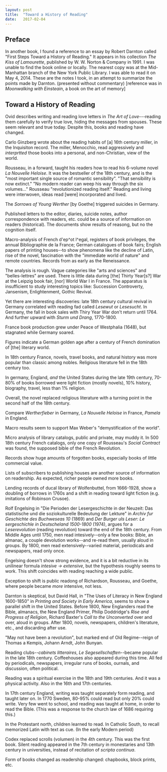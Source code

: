 ```yaml
---
layout:	post
title:	"Toward a History of Reading"
date:	2017-02-04
---
```


## Preface

In another book, I found a reference to an essay by Robert Darnton called "First Steps Toward a History of Reading." 
It appears in his collection *The Kiss of Lamourette*, published by W. W. Norton & Company in 1991.
I was unable to find the book online or locally.
The nearest copy was at the Mid-Manhattan branch of the New York Public Library.
I was able to read it on May 4, 2014.
These are the notes I took, in an attempt to summarize the points made by Darnton.
(presented without commentary)
[reference was in *Moonwalking with Einsteain*, a book on the art of memory]

## Toward a History of Reading
Ovid describes writing and reading love letters in *The Art of Love*---reading them carefully to verify true love, hiding the messages from spouses. These seem relevant and true today. Despite this, books and reading have changed.

Carlo Ginzberg wrote about the reading habits of [a] 16th century miller, in the Inquisiton record. The miller, Menocchio, read aggressively and *interprtted* those books into a personal, and non-Christian, view of the world.

Rousseau, in a forward, taught his readers how to read his 6-volume novel *La Nouvelle Heloise*. It was the bestseller of the 18th century, and is the "most important single source of romantic sensibility". "That sensibility is now extinct." "No modern reader can weep his way through the six volumes..." Rousseau "revolutionized reading itself." Reading and living were interwoven, ideas read [were] incorporated and lived.

The *Sorrows of Young Werther* [by Goethe] triggered suicides in Germany.

Published letters to the editor, diaries, suicide notes, author correspondence with readers, etc. could be a source of information on readers (historical). The documents show results of reasong, but no the cognition itself.

Macro-analysis of French d'ep^ot l^egal, registers of book privileges, the annual Bibliographie de la France; German catalogues of book fairs; English papers of printing houses--to show phenomena like the decline of Latin, rise of the novel, fascination with the "immediate world of nature" and remote countries. Records from as early as the Reneissance.

The analysis is rough. Vague categories like "arts and sciences" and "belles-lettres" are used. There is little data during [the] Thirty Year[s?] War at the Leipzig book fair, [nor]  World War I in France. The apparatus is insufficient to study interesting topics like: Succession Controverty, Jansenism, Enlightenment, Gothic Revival.

Yet there are interesting discoveries: late 18th century cultural revival in Germany correlated with reading fad called *Lesewut* or *Lesesucht*. In Germany, the fall in book sales with Thiry Year War don't return until 1764. And further upward with *Sturm und Drang*, 1770-1800.

France book production grew under Peace of Westphalia (1648), but stagnated while Germany soared.

Figures indicate a German golden age after a century of French domination of [the] literary world.

In 18th century France, novels, travel books, and natural history was more popular than classic among nobles. Religious literature fell in the 18th century too.

In germany, England, *and* the United States during the late 19th century, 70-80% of books borrowed were light fiction (mostly novels), 10% history, biography, travel, less than 1% religion.

Overall, the novel replaced religious literature with a turning point in the second half of the 18th century.

Compare *Wertherfieber* in Germany, *La Nouvelle Heloise* in France, *Pamela* in England.

Macro results seem to support Max Weber's "demystification of the world".

Micro analysis of library catalogs, public and private, may muddy it. In 500 18th century French catalogs, only one copy of Rousseau's *Social Contract* was found, the supposed bible of the French Revolution.

Records show huge amounts of forgotten books, especially books of little commercial value.

Lists of subscribers to publishing houses are another source of information on readership. As expected, richer people owned more books.

Lending records of ducal library of Wolfenbuttel, from 1666-1928, show a doubling of borrows in 1760s and a shift in reading toward light fiction (e.g. imitations of Robinson Crusoe).

Rolf Engelsing in "Die Perioden der Lesergeschichte in der Neuzeit: Das statistische und die soziokulturelle Bedeutung der Lekture" in *Archiv fur Geschichte des Buchweseas 10* (1869) and *Der Burger uls Leser: Le sergeschichle in Deutscheland 1500-1800* (1974), argues for a *Leserevolution* (reading revolution) toward the end of the 18th century. From Middle Ages until 1750, men read intesively--only a few books: Bible, an almanac, a couple devolution works--and re-read them, usually aloud in groups. By 1800, men read extensively--varied material, periodicals and newspapers, read only once.

Engelsing doesn't show strong evidence, and it is a bit reductive in its unilinear formula *intesive -> extensive*, but the hypothesis roughly seems to work. This shift coincides with reading reaching a wide public.

Exception to shift is public readong of Richardson, Rousseau, and Goethe, where people became *more* intensive, not less.

Darnton is skeptical, but David Hall, in "The Uses of Literacy in New England 1600-1850" in *Printing and Society in Early America*, seems to show a parallel shift in the United States. Before 1800, New Englanders read the Bible, almanacs, the New England Primer, Philip Doddridge's *Rise and Progress of Religion*, Richard Baxter's *Call to the Unconverted* over and over, aloud in groups. After 1800, novels, newspapers, children's literature, etc., and discarding after use.

"May not have been a revolution", but marked end of Old Regime--reign of Thomas a Kempis, Johann Arndt, John Bunyan.

Reading clubs--*cabinets litteraires*, *Le Segesellschaften*--became popular in the late 18th century. Coffeehouses also appeared during this time. All fed by periodicals, newspapers, irregular runs of books, ournals, and discussion, often political.

Reading was a spiritual exercise in the 18th and 19th centuries. And it was a physical activity. Also in the 16th and 17th centuries.

In 17th century England, writing was taught separately form reading, and taught later on. In 1770 Sweden, 80-95% could read but only 20% could write. Very few went to school, and reading was taught at home, in order to read the Bible. (This was a response to the church law of 1686 requiring this.)

In the Protestant north, children learned to read. In Catholic South, to recall memorized Latin with text as cue. (In the early Modern period)

Codex replaced scrolls (volumen) in the 4th century. This was the first book. Silent reading appeared in the 7th century in monestaries and 13th century in universities, instead of recitation of *scripta continua*.

Form of books changed as readership changed: chapbooks, block prints, etc.


